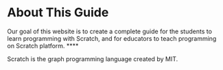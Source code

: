 # About This Guide

Our goal of this website is to create a complete guide for the students to learn programming with Scratch, and for educators to teach programming on Scratch platform. ****

Scratch is the graph programming language created by MIT.  




